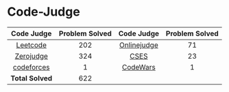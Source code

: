 # Code-Judge

|Code Judge|Problem Solved|Code Judge|Problem Solved|
|:--:|:---:|:--:|:---:|
|[Leetcode](https://github.com/kerong2002/Leetcode)|202| [Onlinejudge](https://github.com/kerong2002/Onlinejudge)|71|
|[Zerojudge](https://github.com/kerong2002/Zerojudge)|324|[CSES](https://github.com/kerong2002/CSES)|23|
|[codeforces](https://github.com/kerong2002/codeforces)|1|[CodeWars](https://github.com/kerong2002/Codewars)|1|
|**Total Solved**|622|||

